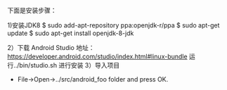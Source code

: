 

下面是安装步骤：

1)安装JDK8
	$ sudo add-apt-repository ppa:openjdk-r/ppa
	$ sudo apt-get update
	$ sudo apt-get install openjdk-8-jdk
	
2）下载 Android Studio
   地址：https://developer.android.com/studio/index.html#linux-bundle
   运行../bin/studio.sh 进行安装
3）导入项目
+ File->Open->../src/android_foo folder and press OK.


